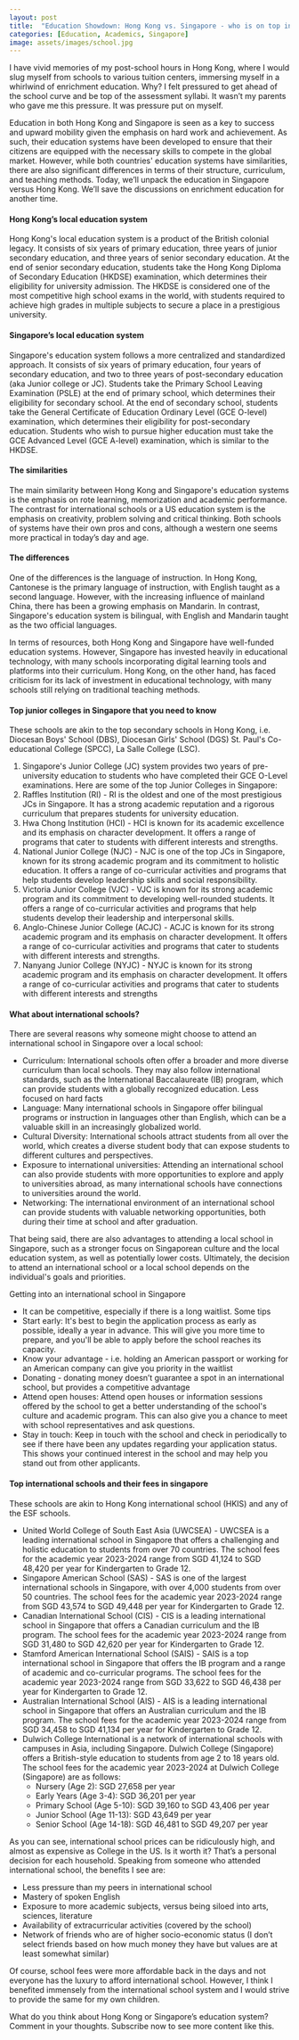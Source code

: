 ```yaml
---
layout: post
title:  "Education Showdown: Hong Kong vs. Singapore - who is on top in 2023"
categories: [Education, Academics, Singapore]
image: assets/images/school.jpg
---
```

I have vivid memories of my post-school hours in Hong Kong, where I would slug myself from schools to various tuition centers, immersing myself in a whirlwind of enrichment education. Why? I felt pressured to get ahead of the school curve and be top of the assessment syllabi. It wasn’t my parents who gave me this pressure. It was pressure put on myself.

Education in both Hong Kong and Singapore is seen as a key to success and upward mobility given the emphasis on hard work and achievement. As such, their education systems have been developed to ensure that their citizens are equipped with the necessary skills to compete in the global market. However, while both countries' education systems have similarities, there are also significant differences in terms of their structure, curriculum, and teaching methods. Today, we’ll unpack the education in Singapore versus Hong Kong. We’ll save the discussions on enrichment education for another time.

#### Hong Kong’s local education system
Hong Kong's local education system is a product of the British colonial legacy. It consists of six years of primary education, three years of junior secondary education, and three years of senior secondary education. At the end of senior secondary education, students take the Hong Kong Diploma of Secondary Education (HKDSE) examination, which determines their eligibility for university admission. The HKDSE is considered one of the most competitive high school exams in the world, with students required to achieve high grades in multiple subjects to secure a place in a prestigious university.

#### Singapore’s local education system
Singapore's education system follows a more centralized and standardized approach. It consists of six years of primary education, four years of secondary education, and two to three years of post-secondary education (aka Junior college or JC). Students take the Primary School Leaving Examination (PSLE) at the end of primary school, which determines their eligibility for secondary school. At the end of secondary school, students take the General Certificate of Education Ordinary Level (GCE O-level) examination, which determines their eligibility for post-secondary education. Students who wish to pursue higher education must take the GCE Advanced Level (GCE A-level) examination, which is similar to the HKDSE.

#### The similarities
The main similarity between Hong Kong and Singapore's education systems is the emphasis on rote learning, memorization and academic performance. The contrast for international schools or a US education system is the emphasis on creativity, problem solving and critical thinking. Both schools of systems have their own pros and cons, although a western one seems more practical in today’s day and age.

#### The differences
One of the differences is the language of instruction. In Hong Kong, Cantonese is the primary language of instruction, with English taught as a second language. However, with the increasing influence of mainland China, there has been a growing emphasis on Mandarin. In contrast, Singapore's education system is bilingual, with English and Mandarin taught as the two official languages.

In terms of resources, both Hong Kong and Singapore have well-funded education systems. However, Singapore has invested heavily in educational technology, with many schools incorporating digital learning tools and platforms into their curriculum. Hong Kong, on the other hand, has faced criticism for its lack of investment in educational technology, with many schools still relying on traditional teaching methods.

#### Top junior colleges in Singapore that you need to know

These schools are akin to the top secondary schools in Hong Kong, i.e. Diocesan Boys' School (DBS), Diocesan Girls' School (DGS) St. Paul's Co-educational College (SPCC), La Salle College (LSC).

1. Singapore's Junior College (JC) system provides two years of pre-university education to students who have completed their GCE O-Level examinations. Here are some of the top Junior Colleges in Singapore:
2. Raffles Institution (RI) - RI is the oldest and one of the most prestigious JCs in Singapore. It has a strong academic reputation and a rigorous curriculum that prepares students for university education.
3. Hwa Chong Institution (HCI) - HCI is known for its academic excellence and its emphasis on character development. It offers a range of programs that cater to students with different interests and strengths.
4. National Junior College (NJC) - NJC is one of the top JCs in Singapore, known for its strong academic program and its commitment to holistic education. It offers a range of co-curricular activities and programs that help students develop leadership skills and social responsibility.
5. Victoria Junior College (VJC) - VJC is known for its strong academic program and its commitment to developing well-rounded students. It offers a range of co-curricular activities and programs that help students develop their leadership and interpersonal skills.
6. Anglo-Chinese Junior College (ACJC) - ACJC is known for its strong academic program and its emphasis on character development. It offers a range of co-curricular activities and programs that cater to students with different interests and strengths.
7. Nanyang Junior College (NYJC) - NYJC is known for its strong academic program and its emphasis on character development. It offers a range of co-curricular activities and programs that cater to students with different interests and strengths

#### What about international schools?

There are several reasons why someone might choose to attend an international school in Singapore over a local school:
+ Curriculum: International schools often offer a broader and more diverse curriculum than local schools. They may also follow international standards, such as the International Baccalaureate (IB) program, which can provide students with a globally recognized education. Less focused on hard facts
+ Language: Many international schools in Singapore offer bilingual programs or instruction in languages other than English, which can be a valuable skill in an increasingly globalized world.
+ Cultural Diversity: International schools attract students from all over the world, which creates a diverse student body that can expose students to different cultures and perspectives.
+ Exposure to international universities: Attending an international school can also provide students with more opportunities to explore and apply to universities abroad, as many international schools have connections to universities around the world.
+ Networking: The international environment of an international school can provide students with valuable networking opportunities, both during their time at school and after graduation.

That being said, there are also advantages to attending a local school in Singapore, such as a stronger focus on Singaporean culture and the local education system, as well as potentially lower costs. Ultimately, the decision to attend an international school or a local school depends on the individual's goals and priorities.

Getting into an international school in Singapore 
+ It can be competitive, especially if there is a long waitlist. Some tips
+ Start early: It's best to begin the application process as early as possible, ideally a year in advance. This will give you more time to prepare, and you'll be able to apply before the school reaches its capacity.
+ Know your advantage - i.e. holding an American passport or working for an American company can give you priority in the waitlist
+ Donating - donating money doesn’t guarantee a spot in an international school, but provides a competitive advantage
+ Attend open houses: Attend open houses or information sessions offered by the school to get a better understanding of the school's culture and academic program. This can also give you a chance to meet with school representatives and ask questions.
+ Stay in touch: Keep in touch with the school and check in periodically to see if there have been any updates regarding your application status. This shows your continued interest in the school and may help you stand out from other applicants.

#### Top international schools and their fees in singapore

These schools are akin to Hong Kong international school (HKIS) and any of the ESF schools.

+ United World College of South East Asia (UWCSEA) - UWCSEA is a leading international school in Singapore that offers a challenging and holistic education to students from over 70 countries. The school fees for the academic year 2023-2024 range from SGD 41,124 to SGD 48,420 per year for Kindergarten to Grade 12.
+ Singapore American School (SAS) - SAS is one of the largest international schools in Singapore, with over 4,000 students from over 50 countries. The school fees for the academic year 2023-2024 range from SGD 43,574 to SGD 49,448 per year for Kindergarten to Grade 12.
+ Canadian International School (CIS) - CIS is a leading international school in Singapore that offers a Canadian curriculum and the IB program. The school fees for the academic year 2023-2024 range from SGD 31,480 to SGD 42,620 per year for Kindergarten to Grade 12.
+ Stamford American International School (SAIS) - SAIS is a top international school in Singapore that offers the IB program and a range of academic and co-curricular programs. The school fees for the academic year 2023-2024 range from SGD 33,622 to SGD 46,438 per year for Kindergarten to Grade 12.
+ Australian International School (AIS) - AIS is a leading international school in Singapore that offers an Australian curriculum and the IB program. The school fees for the academic year 2023-2024 range from SGD 34,458 to SGD 41,134 per year for Kindergarten to Grade 12.
+ Dulwich College International is a network of international schools with campuses in Asia, including Singapore. Dulwich College (Singapore) offers a British-style education to students from age 2 to 18 years old. The school fees for the academic year 2023-2024 at Dulwich College (Singapore) are as follows:
    + Nursery (Age 2): SGD 27,658 per year
    + Early Years (Age 3-4): SGD 36,201 per year
    + Primary School (Age 5-10): SGD 39,160 to SGD 43,406 per year
    + Junior School (Age 11-13): SGD 43,649 per year
    + Senior School (Age 14-18): SGD 46,481 to SGD 49,207 per year

As you can see, international school prices can be ridiculously high, and almost as expensive as College in the US. Is it worth it? That’s a personal decision for each household. Speaking from someone who attended international school, the benefits I see are:
+ Less pressure than my peers in international school
+ Mastery of spoken English
+ Exposure to more academic subjects, versus being siloed into arts, sciences, literature
+ Availability of extracurricular activities (covered by the school)
+ Network of friends who are of higher socio-economic status (I don’t select friends based on how much money they have but values are at least somewhat similar)

Of course, school fees were more affordable back in the days and not everyone has the luxury to afford international school. However, I think I benefited immensely from the international school system and I would strive to provide the same for my own children.

What do you think about Hong Kong or Singapore’s education system? Comment in your thoughts. Subscribe now to see more content like this.

